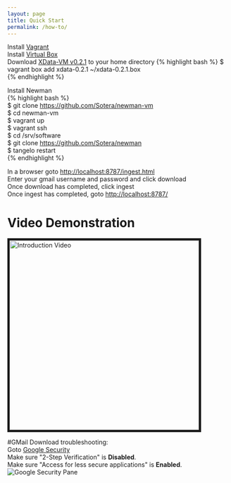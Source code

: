 ```yaml
---
layout: page
title: Quick Start
permalink: /how-to/
---
```


Install [Vagrant](http://www.vagrantup.com/)  
Install [Virtual Box](https://www.virtualbox.org/wiki/Downloads)  
Download [XData-VM v0.2.1](http://goo.gl/5jCBem) to your home directory
{% highlight bash %}
$ vagrant box add xdata-0.2.1 ~/xdata-0.2.1.box  
{% endhighlight %}

Install Newman  
{% highlight bash %}  
$ git clone https://github.com/Sotera/newman-vm  
$ cd newman-vm  
$ vagrant up  
$ vagrant ssh  
$ cd /srv/software  
$ git clone https://github.com/Sotera/newman  
$ tangelo restart  
{% endhighlight %}

In a browser goto [http://localhost:8787/ingest.html](http://localhost:8787/ingest.html)  
Enter your gmail username and password and click download  
Once download has completed, click ingest  
Once ingest has completed, goto [http://localhost:8787/](http://localhost:8787/)  

# Video Demonstration  

<a href="http://www.youtube.com/watch?feature=player_embedded&v=Q9BnOhWGWPEE" target="_blank"><img src="http://img.youtube.com/vi/Q9BnOhWGWPE/0.jpg" alt="Introduction Video" width="430"  border="5" /> </a>

#GMail Download troubleshooting:  
Goto [Google Security](https://security.google.com)  
Make sure "2-Step Verification" is **Disabled**.  
Make sure "Access for less secure applications" is **Enabled**.  
<img class="expandable" alt="Google Security Pane" src="../img/google_security.png">
